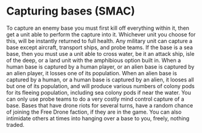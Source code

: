 # Capturing bases (SMAC)

To capture an enemy base you must first kill off everything within it, then get a unit able to perform the capture into it. Whichever unit you choose for this, will be instantly returned to full health.
Any military unit can capture a base except aircraft, transport ships, and probe teams. If the base is a sea base, then you must use a unit able to cross water, be it an attack ship, isle of the deep, or a land unit with the amphibious option built in.
When a human base is captured by a human player, or an alien base is captured by an alien player, it losses one of its population. When an alien base is captured by a human, or a human base is captured by an alien, it looses all but one of its population, and will produce various numbers of colony pods for its fleeing population, including sea colony pods if near the water.
You can only use probe teams to do a very costly mind control capture of a base.
Bases that have drone riots for several turns, have a random chance of joining the Free Drone faction, if they are in the game.
You can also intimidate others at times into hanging over a base to you, freely, nothing traded.